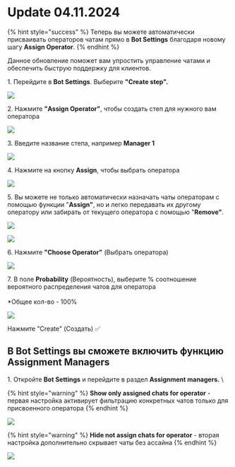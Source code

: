 # Update 04.11.2024

{% hint style="success" %}
Теперь вы можете автоматически присваивать операторов чатам прямо в **Bot Settings** благодаря новому шагу **Assign Operator**.&#x20;
{% endhint %}

Данное обновление поможет вам упростить управление чатами и обеспечить быструю поддержку для клиентов.



1\. Перейдите в **Bot Settings**. Выберите **"Create step".**

![](https://ajeuwbhvhr.cloudimg.io/colony-recorder.s3.amazonaws.com/files/2024-11-04/4c77829d-7693-433d-a4dc-803a234ebd31/user_cropped_screenshot.jpeg?tl_px=0,0\&br_px=1719,961\&force_format=jpeg\&q=100\&width=1120.0\&wat=1\&wat_opacity=1\&wat_gravity=northwest\&wat_url=https://colony-recorder.s3.amazonaws.com/images/watermarks/EAB308_standard.png\&wat_pad=313,156)

2\. Нажмите **"Assign Operator"**, чтобы создать степ для нужного вам оператора

![](https://ajeuwbhvhr.cloudimg.io/colony-recorder.s3.amazonaws.com/files/2024-11-04/3036534d-4205-43e5-a432-d1323c37168d/user_cropped_screenshot.jpeg?tl_px=0,453\&br_px=891,1415\&force_format=jpeg\&q=100\&width=706\&wat_scale=63\&wat=1\&wat_opacity=1\&wat_gravity=northwest\&wat_url=https://colony-recorder.s3.amazonaws.com/images/watermarks/EAB308_standard.png\&wat_pad=455,564)

3\. Введите название степа, например **Manager 1**&#x20;

![](https://ajeuwbhvhr.cloudimg.io/colony-recorder.s3.amazonaws.com/files/2024-11-04/8754d266-a7da-4b81-857d-0af315968a4a/user_cropped_screenshot.jpeg?tl_px=0,0\&br_px=1425,961\&force_format=jpeg\&q=100\&width=1120.0\&wat=1\&wat_opacity=1\&wat_gravity=northwest\&wat_url=https://colony-recorder.s3.amazonaws.com/images/watermarks/EAB308_standard.png\&wat_pad=132,264)

4\. Нажмите на кнопку **Assign**, чтобы выбрать оператора

![](https://ajeuwbhvhr.cloudimg.io/colony-recorder.s3.amazonaws.com/files/2024-11-04/a16f995d-fb85-4fec-8f60-aff6277e4a1a/user_cropped_screenshot.jpeg?tl_px=0,0\&br_px=1425,961\&force_format=jpeg\&q=100\&width=1120.0\&wat=1\&wat_opacity=1\&wat_gravity=northwest\&wat_url=https://colony-recorder.s3.amazonaws.com/images/watermarks/EAB308_standard.png\&wat_pad=214,114)

5\. Вы можете не только автоматически назначать чаты операторам с помощью функции "**Assign"**, но и легко передавать их другому оператору или забирать от текущего оператора с помощью "**Remove"**.

![](https://ajeuwbhvhr.cloudimg.io/colony-recorder.s3.amazonaws.com/files/2024-11-04/a470c07b-68b1-4ffc-b237-9f8da733f65e/user_cropped_screenshot.jpeg?tl_px=0,0\&br_px=1370,961\&force_format=jpeg\&q=100\&width=1120.0\&wat=1\&wat_opacity=1\&wat_gravity=northwest\&wat_url=https://colony-recorder.s3.amazonaws.com/images/watermarks/EAB308_standard.png\&wat_pad=186,268)

![](https://ajeuwbhvhr.cloudimg.io/colony-recorder.s3.amazonaws.com/files/2024-11-04/a107c7d5-faef-4306-8a41-ae9da5cb1c10/ascreenshot.jpeg?tl_px=766,187\&br_px=2486,1148\&force_format=jpeg\&q=100\&width=1120.0\&wat=1\&wat_opacity=1\&wat_gravity=northwest\&wat_url=https://colony-recorder.s3.amazonaws.com/images/watermarks/EAB308_standard.png\&wat_pad=524,277)

6\. Нажмите **"Choose Operator"** (Выбрать оператора)

![](https://ajeuwbhvhr.cloudimg.io/colony-recorder.s3.amazonaws.com/files/2024-11-04/4213865d-f18d-43db-a905-327a578fb114/user_cropped_screenshot.jpeg?tl_px=0,81\&br_px=1447,1042\&force_format=jpeg\&q=100\&width=1120.0\&wat=1\&wat_opacity=1\&wat_gravity=northwest\&wat_url=https://colony-recorder.s3.amazonaws.com/images/watermarks/EAB308_standard.png\&wat_pad=161,336)

7\. В поле **Probability** (Вероятность), выберите % соотношение вероятного распределения чатов для оператора \
\
\*Общее кол-во - 100%&#x20;

![](https://ajeuwbhvhr.cloudimg.io/colony-recorder.s3.amazonaws.com/files/2024-11-04/bd1ef93f-4804-4ebe-a68a-69b83752c8cb/user_cropped_screenshot.jpeg?tl_px=0,309\&br_px=1409,1270\&force_format=jpeg\&q=100\&width=1120.0\&wat=1\&wat_opacity=1\&wat_gravity=northwest\&wat_url=https://colony-recorder.s3.amazonaws.com/images/watermarks/EAB308_standard.png\&wat_pad=597,346)

Нажмите "Create" (Создать) ✅



## В **Bot Settings** вы сможете включить функцию Assignment Managers&#x20;



1\. Откройте **Bot Settings** и перейдите в раздел **Assignment managers.** \


{% hint style="warning" %}
**Show only assigned chats for operator** - первая настройка активирует фильтрацию конкретных чатов только для присвоенного оператора
{% endhint %}

![](https://ajeuwbhvhr.cloudimg.io/colony-recorder.s3.amazonaws.com/files/2024-11-06/375164ca-ef69-45de-973f-630a8b17595d/user_cropped_screenshot.jpeg?tl_px=697,205\&br_px=2417,1166\&force_format=jpeg\&q=100\&width=1120.0\&wat=1\&wat_opacity=1\&wat_gravity=northwest\&wat_url=https://colony-recorder.s3.amazonaws.com/images/watermarks/EAB308_standard.png\&wat_pad=524,277)

{% hint style="warning" %}
**Hide not assign chats for operator** - вторая настройка  дополнительно скрывает чаты без ассайна
{% endhint %}



![](https://ajeuwbhvhr.cloudimg.io/colony-recorder.s3.amazonaws.com/files/2024-11-06/9c31be63-8f4f-471b-98b5-faf8aa543cc7/user_cropped_screenshot.jpeg?tl_px=679,423\&br_px=2399,1385\&force_format=jpeg\&q=100\&width=1120.0\&wat=1\&wat_opacity=1\&wat_gravity=northwest\&wat_url=https://colony-recorder.s3.amazonaws.com/images/watermarks/EAB308_standard.png\&wat_pad=524,370)
